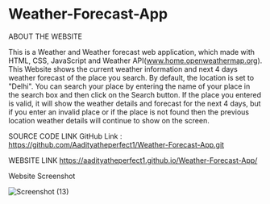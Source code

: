 # Weather-Forecast-App


ABOUT THE WEBSITE

This is a Weather and Weather forecast web application, which 
made with HTML, CSS, JavaScript and Weather API(www.home.openweathermap.org).
This Website shows the current weather information and next 4 days 
weather forecast of the place you search. By default, the location is set 
to "Delhi". You can search your place by entering the name of your place in 
the search box and then click on the Search button. If the place 
you entered is valid, it will show the weather details and forecast 
for the next 4 days, but if you enter an invalid place or if the 
place is not found then the previous location weather details will 
continue to show on the screen.

SOURCE CODE LINK
GitHub Link :
https://github.com/Aadityatheperfect1/Weather-Forecast-App.git

WEBSITE LINK
https://aadityatheperfect1.github.io/Weather-Forecast-App/

Website Screenshot

![Screenshot (13)](https://user-images.githubusercontent.com/102610163/236697116-d2d7e7d1-9203-4c8c-bb60-672dd78d2fe8.png)
